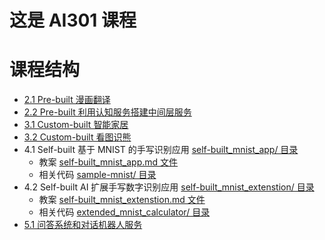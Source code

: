 # 这是 AI301 课程

# 课程结构
* [2.1 Pre-built 漫画翻译](./CartoonTranslate)
* [2.2 Pre-built 利用认知服务搭建中间层服务](./MiddlewareService)
* [3.1 Custom-built 智能家居](./LightControl/lesson31.md)
* [3.2 Custom-built 看图识熊](./ClassifyBear/lesson32.md)
* 4.1 Self-built 基于 MNIST 的手写识别应用 [self-built_mnist_app/ 目录](./self-built_mnist_app/)
    * 教案 [self-built_mnist_app.md 文件](./self-built_mnist_app/self-built_mnist_app.md)
    * 相关代码 [sample-mnist/ 目录](./self-built_mnist_app/sample-mnist/)
* 4.2 Self-built AI 扩展手写数字识别应用 [self-built_mnist_extenstion/ 目录](./self-built_mnist_extenstion/)
    * 教案 [self-built_mnist_extenstion.md 文件](./self-built_mnist_extenstion/self-built_mnist_extenstion.md)
    * 相关代码 [extended_mnist_calculator/ 目录](./self-built_mnist_extenstion/extended_mnist_calculator/)
* [5.1 问答系统和对话机器人服务](./QAClient)
